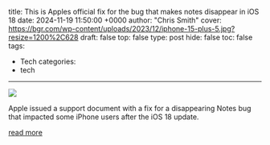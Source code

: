 title: This is Apples official fix for the bug that makes notes disappear in iOS 18
date: 2024-11-19 11:50:00 +0000
author: "Chris Smith"
cover: https://bgr.com/wp-content/uploads/2023/12/iphone-15-plus-5.jpg?resize=1200%2C628
draft: false
top: false
type: post
hide: false
toc: false
tags:
  - Tech
categories:
  - tech
---

![](https://bgr.com/wp-content/uploads/2023/12/iphone-15-plus-5.jpg?resize=1200%2C628)

Apple issued a support document with a fix for a disappearing Notes bug that impacted some iPhone users after the iOS 18 update.

[read more](https://bgr.com/tech/apple-official-fix-for-the-ios-18-disappearing-notes-bug/)
